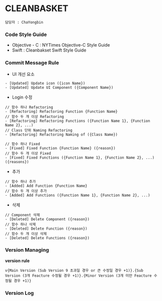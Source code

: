 # CLEANBASKET

```
담당자 : ChaYongbin
```

### Code Style Guide
- Objective - C : NYTimes Objective-C Style Guide 
- Swift : Cleanbakset Swift Style Guide

### Commit Message Rule

- UI 개선 요소
``` 
- [Updated] Update icon ({icon Name})
- [Updated] Update UI Component ({Component Name})
```
- Login 수정
```
// 함수 하나 Refactoring
- [Refactoring] Refactoring Function {Function Name}
// 함수 두 개 이상 Refactoring 
- [Refactoring] Refactoring Functions ({Function Name 1}, {Function Name 2}, ...)
// Class 단위 Naming Refactoring
- [Refactoring] Refactoring Naming of ({Class Name})

// 함수 하나 Fixed
- [Fixed] Fixed Function {Function Name} ({reason})
// 함수 두 개 이상 Fixed
- [Fixed] Fixed Functions ({Function Name 1}, {Function Name 2}, ...) ({reasons})
```
- 추가 
```
// 함수 하나 추가 
- [Added] Add Function {Function Name}
// 함수 두 개 이상 추가
- [Added] Add Functions ({Function Name 1}, {Function Name 2}, ...)
```
- 삭제 
```
// Component 삭제
- [Deleted] Delete Component ({reason})
// 함수 하나 삭제
- [Deleted] Delete Function ({reason})
// 함수 두 개 이상 삭제
- [Deleted] Delete Functions ({reason})
```

### Version Managing

**version rule**

```
v{Main Version (Sub Version 9 초과일 경우 or 큰 수정일 경우 +1)}.{Sub Version (3개 Feacture 수정될 경우 +1)}.{Minor Version (3개 미만 Feacture 수정될 경우 +1)}
```

### Version Log
